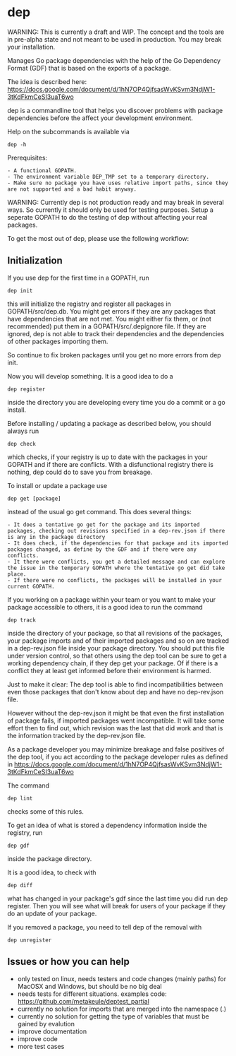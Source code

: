 dep
===

WARNING: This is currently a draft and WIP. The concept and the tools are in pre-alpha state and not meant to be used in production. You may break your installation.

Manages Go package dependencies with the help of the Go Dependency Format (GDF) that
is based on the exports of a package.

The idea is described here: https://docs.google.com/document/d/1hN7OP4QjfsasWvKSvm3NdjW1-3tKdFkmCeSI3uaT6wo

dep is a commandline tool that helps you discover problems with package dependencies before
the affect your development environment.

Help on the subcommands is available via

    dep -h

Prerequisites:

    - A functional GOPATH.
    - The environment variable DEP_TMP set to a temporary directory.
    - Make sure no package you have uses relative import paths, since they are not supported and a bad habit anyway.

WARNING: Currently dep is not production ready and may break in several ways.
So currently it should only be used for testing purposes. Setup a seperate GOPATH
to do the testing of dep without affecting your real packages.
    
To get the most out of dep, please use the following workflow:

Initialization
--------------

If you use dep for the first time in a GOPATH, run 
        
    dep init

this will initialize the registry and register all packages in GOPATH/src/dep.db.
You might get errors if they are any packages that have dependencies that are not met.
You might either fix them, or (not recommended) put them in a GOPATH/src/.depignore file.
If they are ignored, dep is not able to track their dependencies and the dependencies of other
packages importing them.

So continue to fix broken packages until you get no more errors from dep init.

Now you will develop something. It is a good idea to do a

    dep register

inside the directory you are developing every time you do a commit or a go install.

Before installing / updating a package as described below, you should always run

    dep check

which checks, if your registry is up to date with the packages in your GOPATH and if there
are conflicts. With a disfunctional registry there is nothing, dep could do to save you from
breakage.

To install or update a package use

    dep get [package]

instead of the usual go get command. This does several things:

    - It does a tentative go get for the package and its imported packages, checking out revisions specified in a dep-rev.json if there is any in the package directory
    - It does check, if the dependencies for that package and its imported packages changed, as define by the GDF and if there were any conflicts.
    - It there were conflicts, you get a detailed message and can explore the issue in the temporary GOPATH where the tentative go get did take place.
    - If there were no conflicts, the packages will be installed in your current GOPATH.

If you working on a package within your team or you want to make your package accessible to
others, it is a good idea to run the command

    dep track

inside the directory of your package, so that all revisions of the packages, your package imports and of their imported packages and so on are tracked in a dep-rev.json file inside
your package directory. You should put this file under version control, so that others using
the dep tool can be sure to get a working dependency chain, if they dep get your package.
Of if there is a conflict they at least get informed before their environment is harmed.

Just to make it clear: The dep tool is able to find incompatibilities between even those packages that don't know about dep and have no dep-rev.json file.

However without the dep-rev.json it might be that even the first installation of package fails, if imported packages went incompatible. It will take some effort then to find out, which
revision was the last that did work and that is the information tracked by the dep-rev.json file.

As a package developer you may minimize breakage and false positives of the dep tool, if you
act according to the package developer rules as defined in https://docs.google.com/document/d/1hN7OP4QjfsasWvKSvm3NdjW1-3tKdFkmCeSI3uaT6wo

The command 
    
    dep lint

checks some of this rules.

To get an idea of what is stored a dependency information inside the registry, run

    dep gdf

inside the package directory.

It is a good idea, to check with 

    dep diff

what has changed in your package's gdf since the last time you did run dep register.
Then you will see what will break for users of your package if they do an update of your package.

If you removed a package, you need to tell dep of the removal with

    dep unregister

Issues or how you can help
--------------------------

-   only tested on linux, needs testers and code changes (mainly paths) 
    for MacOSX and Windows, but should be no big deal
-   needs tests for different situations. examples code: 
    https://github.com/metakeule/deptest_partial
-   currently no solution for imports that are merged into the namespace (.)
-   currently no solution for getting the type of variables that must be gained by evalution
-   improve documentation
-   improve code
-   more test cases